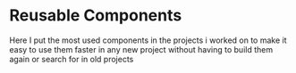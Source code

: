 # Reusable Components

Here I put the most used components in the projects i worked on to make it easy to use them faster in any new project without having to build them again or search for in old projects
